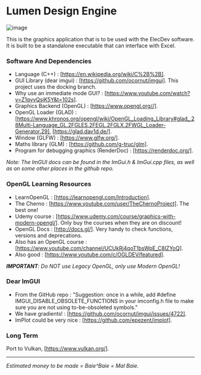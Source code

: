 # Lumen Design Engine

![image](https://user-images.githubusercontent.com/81622310/155841891-1acef73c-56ed-4c84-9df6-c77707e565b1.png)

This is the graphics application that is to be used with the ElecDev software.  It is built to be a standalone executable that can interface with Excel.

### Software And Dependencies

* Language (C++) : [https://en.wikipedia.org/wiki/C%2B%2B].  
* GUI Library (dear imgui) : [https://github.com/ocornut/imgui].  This project uses the docking branch.  
* Why use an immediate mode GUI? : [https://www.youtube.com/watch?v=Z1qyvQsjK5Y&t=102s].
* Graphics Backend (OpenGL) : [https://www.opengl.org//].  
* OpenGL Loader (GLAD) : [https://www.khronos.org/opengl/wiki/OpenGL_Loading_Library#glad_.28Multi-Language_GL.2FGLES.2FEGL.2FGLX.2FWGL_Loader-Generator.29], [https://glad.dav1d.de/].
* Window (GLFW) : [https://www.glfw.org/].  
* Maths library (GLM) : [https://github.com/g-truc/glm].
* Program for debugging graphics (RenderDoc) : [https://renderdoc.org/].

*Note: The ImGUI docs can be found in the ImGui.h & ImGui.cpp files, as well as on some other places in the github repo.*

### OpenGL Learning Resources

* LearnOpenGL : [https://learnopengl.com/Introduction].
* The Cherno : [https://www.youtube.com/user/TheChernoProject]. The best one!
* Udemy course : [https://www.udemy.com/course/graphics-with-modern-opengl/].  Only buy the courses when they are on discount!
* OpenGL Docs : [http://docs.gl/]. Very handy to check functions, versions and deprecations.
* Also has an OpenGL course : [https://www.youtube.com/channel/UCUkRj4qoT1bsWpE_C8lZYoQ].
* Also good : [https://www.youtube.com/c/OGLDEV/featured].

***IMPORTANT**: Do NOT use Legacy OpenGL, only use Modern OpenGL!*

### Dear ImGUI

* From the GitHub repo : "Suggestion: once in a while, add #define IMGUI_DISABLE_OBSOLETE_FUNCTIONS in your imconfig.h file to make sure you are not using to-be-obsoleted symbols."
* We have gradients! : [https://github.com/ocornut/imgui/issues/4722].
* ImPlot could be very nice : [https://github.com/epezent/implot].

### Long Term

Port to Vulkan, [https://www.vulkan.org/].

---

*Estimated money to be made = Baie^Baie = Mal Baie.*
